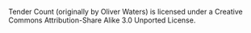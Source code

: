 Tender Count (originally by Oliver Waters) is licensed under a Creative Commons Attribution-Share Alike 3.0 Unported License.